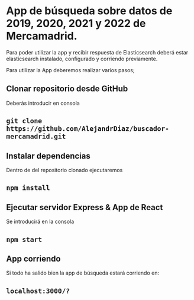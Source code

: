# App de búsqueda sobre datos de 2019, 2020, 2021 y 2022 de Mercamadrid.
Para poder utilizar la app y recibir respuesta de Elasticsearch deberá estar elasticsearch instalado, configurado y corriendo previamente.

Para utilizar la App deberemos realizar varios pasos;

## Clonar repositorio desde GitHub
Deberás introducir en consola
## `git clone  https://github.com/AlejandrDiaz/buscador-mercamadrid.git`
## Instalar dependencias
Dentro de del repositorio clonado ejecutaremos
## `npm install`
## Ejecutar servidor Express & App de React
Se introducirá en la consola
## `npm start`
## App corriendo
Si todo ha salido bien la app de búsqueda estará corriendo en:
## `localhost:3000/?`

